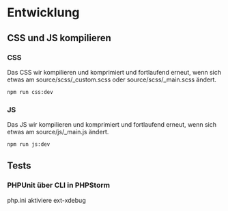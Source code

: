 # Entwicklung
## CSS und JS kompilieren
### CSS
Das CSS wir kompilieren und komprimiert und fortlaufend erneut,
wenn sich etwas am source/scss/_custom.scss oder source/scss/_main.scss ändert.
```sh
npm run css:dev
```
### JS
Das JS wir kompilieren und komprimiert und fortlaufend erneut,
wenn sich etwas am source/js/_main.js ändert.
```sh
npm run js:dev
```
## Tests
### PHPUnit über CLI in PHPStorm
php.ini aktiviere ext-xdebug
```sh

```

